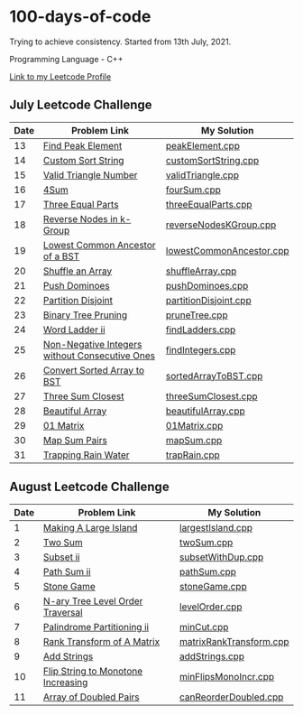 # 100-days-of-code

Trying to achieve consistency. Started from 13th July, 2021.

Programming Language - C++

[Link to my Leetcode Profile](https://leetcode.com/vartika_vr/)

## July Leetcode Challenge

| Date | Problem Link                                                                                                                                                      | My Solution                                                                                                                                   |
| ---- | ----------------------------------------------------------------------------------------------------------------------------------------------------------------- | --------------------------------------------------------------------------------------------------------------------------------------------- |
| 13   | [Find Peak Element](https://leetcode.com/explore/challenge/card/july-leetcoding-challenge-2021/609/week-2-july-8th-july-14th/3812/)                               | [peakElement.cpp](https://github.com/vartikavr/100-days-of-code/blob/master/Leetcode_July_30Days_Challenge/peakElement.cpp)                   |
| 14   | [Custom Sort String](https://leetcode.com/explore/challenge/card/july-leetcoding-challenge-2021/609/week-2-july-8th-july-14th/3813/)                              | [customSortString.cpp](https://github.com/vartikavr/100-days-of-code/blob/master/Leetcode_July_30Days_Challenge/customSortString.cpp)         |
| 15   | [Valid Triangle Number](https://leetcode.com/explore/challenge/card/july-leetcoding-challenge-2021/610/week-3-july-15th-july-21st/3815/)                          | [validTriangle.cpp](https://github.com/vartikavr/100-days-of-code/blob/master/Leetcode_July_30Days_Challenge/validTriangle.cpp)               |
| 16   | [4Sum](https://leetcode.com/explore/challenge/card/july-leetcoding-challenge-2021/610/week-3-july-15th-july-21st/3816/)                                           | [fourSum.cpp](https://github.com/vartikavr/100-days-of-code/blob/master/Leetcode_July_30Days_Challenge/fourSum.cpp)                           |
| 17   | [Three Equal Parts](https://leetcode.com/explore/challenge/card/july-leetcoding-challenge-2021/610/week-3-july-15th-july-21st/3817/)                              | [threeEqualParts.cpp](https://github.com/vartikavr/100-days-of-code/blob/master/Leetcode_July_30Days_Challenge/threeEqualParts.cpp)           |
| 18   | [Reverse Nodes in k-Group](https://leetcode.com/explore/challenge/card/july-leetcoding-challenge-2021/610/week-3-july-15th-july-21st/3818/)                       | [reverseNodesKGroup.cpp](https://github.com/vartikavr/100-days-of-code/blob/master/Leetcode_July_30Days_Challenge/reverseNodesKGroup.cpp)     |
| 19   | [Lowest Common Ancestor of a BST](https://leetcode.com/explore/challenge/card/july-leetcoding-challenge-2021/610/week-3-july-15th-july-21st/3819/)                | [lowestCommonAncestor.cpp](https://github.com/vartikavr/100-days-of-code/blob/master/Leetcode_July_30Days_Challenge/lowestCommonAncestor.cpp) |
| 20   | [Shuffle an Array](https://leetcode.com/explore/challenge/card/july-leetcoding-challenge-2021/610/week-3-july-15th-july-21st/3820/)                               | [shuffleArray.cpp](https://github.com/vartikavr/100-days-of-code/blob/master/Leetcode_July_30Days_Challenge/shuffleArray.cpp)                 |
| 21   | [Push Dominoes](https://leetcode.com/explore/challenge/card/july-leetcoding-challenge-2021/610/week-3-july-15th-july-21st/3821/)                                  | [pushDominoes.cpp](https://github.com/vartikavr/100-days-of-code/blob/master/Leetcode_July_30Days_Challenge/pushDominoes.cpp)                 |
| 22   | [Partition Disjoint](https://leetcode.com/explore/challenge/card/july-leetcoding-challenge-2021/611/week-4-july-22nd-july-28th/3823/)                             | [partitionDisjoint.cpp](https://github.com/vartikavr/100-days-of-code/blob/master/Leetcode_July_30Days_Challenge/partitionDisjoint.cpp)       |
| 23   | [Binary Tree Pruning](https://leetcode.com/explore/challenge/card/july-leetcoding-challenge-2021/611/week-4-july-22nd-july-28th/3824/)                            | [pruneTree.cpp](https://github.com/vartikavr/100-days-of-code/blob/master/Leetcode_July_30Days_Challenge/pruneTree.cpp)                       |
| 24   | [Word Ladder ii](https://leetcode.com/explore/challenge/card/july-leetcoding-challenge-2021/611/week-4-july-22nd-july-28th/3825/)                                 | [findLadders.cpp](https://github.com/vartikavr/100-days-of-code/blob/master/Leetcode_July_30Days_Challenge/findLadders.cpp)                   |
| 25   | [Non-Negative Integers without Consecutive Ones](https://leetcode.com/explore/challenge/card/july-leetcoding-challenge-2021/611/week-4-july-22nd-july-28th/3826/) | [findIntegers.cpp](https://github.com/vartikavr/100-days-of-code/blob/master/Leetcode_July_30Days_Challenge/findIntegers.cpp)                 |
| 26   | [Convert Sorted Array to BST](https://leetcode.com/explore/challenge/card/july-leetcoding-challenge-2021/611/week-4-july-22nd-july-28th/3827/)                    | [sortedArrayToBST.cpp](https://github.com/vartikavr/100-days-of-code/blob/master/Leetcode_July_30Days_Challenge/sortedArrayToBST.cpp)         |
| 27   | [Three Sum Closest](https://leetcode.com/explore/challenge/card/july-leetcoding-challenge-2021/611/week-4-july-22nd-july-28th/3828/)                              | [threeSumClosest.cpp](https://github.com/vartikavr/100-days-of-code/blob/master/Leetcode_July_30Days_Challenge/threeSumClosest.cpp)           |
| 28   | [Beautiful Array](https://leetcode.com/explore/challenge/card/july-leetcoding-challenge-2021/611/week-4-july-22nd-july-28th/3829/)                                | [beautifulArray.cpp](https://github.com/vartikavr/100-days-of-code/blob/master/Leetcode_July_30Days_Challenge/beautifulArray.cpp)             |
| 29   | [01 Matrix](https://leetcode.com/explore/challenge/card/july-leetcoding-challenge-2021/612/week-5-july-29th-july-31st/3831/)                                      | [01Matrix.cpp](https://github.com/vartikavr/100-days-of-code/blob/master/Leetcode_July_30Days_Challenge/01Matrix.cpp)                         |
| 30   | [Map Sum Pairs](https://leetcode.com/explore/challenge/card/july-leetcoding-challenge-2021/612/week-5-july-29th-july-31st/3832/)                                  | [mapSum.cpp](https://github.com/vartikavr/100-days-of-code/blob/master/Leetcode_July_30Days_Challenge/mapSum.cpp)                             |
| 31   | [Trapping Rain Water](https://leetcode.com/explore/challenge/card/july-leetcoding-challenge-2021/612/week-5-july-29th-july-31st/3833/)                            | [trapRain.cpp](https://github.com/vartikavr/100-days-of-code/blob/master/Leetcode_July_30Days_Challenge/trapRain.cpp)                         |

## August Leetcode Challenge

| Date | Problem Link                                                                                                                                               | My Solution                                                                                                                                   |
| ---- | ---------------------------------------------------------------------------------------------------------------------------------------------------------- | --------------------------------------------------------------------------------------------------------------------------------------------- |
| 1    | [Making A Large Island](https://leetcode.com/explore/featured/card/august-leetcoding-challenge-2021/613/week-1-august-1st-august-7th/3835/)                | [largestIsland.cpp](https://github.com/vartikavr/100-days-of-code/blob/master/Leetcode_August_30Days_Challenge/largestIsland.cpp)             |
| 2    | [Two Sum](https://leetcode.com/explore/challenge/card/august-leetcoding-challenge-2021/613/week-1-august-1st-august-7th/3836/)                             | [twoSum.cpp](https://github.com/vartikavr/100-days-of-code/blob/master/Leetcode_August_30Days_Challenge/twoSum.cpp)                           |
| 3    | [Subset ii](https://leetcode.com/explore/challenge/card/august-leetcoding-challenge-2021/613/week-1-august-1st-august-7th/3837/)                           | [subsetWithDup.cpp](https://github.com/vartikavr/100-days-of-code/blob/master/Leetcode_August_30Days_Challenge/subsetWithDup.cpp)             |
| 4    | [Path Sum ii](https://leetcode.com/explore/challenge/card/august-leetcoding-challenge-2021/613/week-1-august-1st-august-7th/3838/)                         | [pathSum.cpp](https://github.com/vartikavr/100-days-of-code/blob/master/Leetcode_August_30Days_Challenge/pathSum.cpp)                         |
| 5    | [Stone Game](https://leetcode.com/explore/challenge/card/august-leetcoding-challenge-2021/613/week-1-august-1st-august-7th/3870/)                          | [stoneGame.cpp](https://github.com/vartikavr/100-days-of-code/blob/master/Leetcode_August_30Days_Challenge/stoneGame.cpp)                     |
| 6    | [N-ary Tree Level Order Traversal](https://leetcode.com/explore/challenge/card/august-leetcoding-challenge-2021/613/week-1-august-1st-august-7th/3871/)    | [levelOrder.cpp](https://github.com/vartikavr/100-days-of-code/blob/master/Leetcode_August_30Days_Challenge/levelOrder.cpp)                   |
| 7    | [Palindrome Partitioning ii](https://leetcode.com/explore/challenge/card/august-leetcoding-challenge-2021/613/week-1-august-1st-august-7th/3872/)          | [minCut.cpp](https://github.com/vartikavr/100-days-of-code/blob/master/Leetcode_August_30Days_Challenge/minCut.cpp)                           |
| 8    | [Rank Transform of A Matrix](https://leetcode.com/explore/challenge/card/august-leetcoding-challenge-2021/614/week-2-august-8th-august-14th/3874/)         | [matrixRankTransform.cpp](https://github.com/vartikavr/100-days-of-code/blob/master/Leetcode_August_30Days_Challenge/matrixRankTransform.cpp) |
| 9    | [Add Strings](https://leetcode.com/explore/challenge/card/august-leetcoding-challenge-2021/614/week-2-august-8th-august-14th/3875/)                        | [addStrings.cpp](https://github.com/vartikavr/100-days-of-code/blob/master/Leetcode_August_30Days_Challenge/addStrings.cpp)                   |
| 10   | [Flip String to Monotone Increasing](https://leetcode.com/explore/challenge/card/august-leetcoding-challenge-2021/614/week-2-august-8th-august-14th/3876/) | [minFlipsMonoIncr.cpp](https://github.com/vartikavr/100-days-of-code/blob/master/Leetcode_August_30Days_Challenge/minFlipsMonoIncr.cpp)       |
| 11   | [Array of Doubled Pairs](https://leetcode.com/explore/challenge/card/august-leetcoding-challenge-2021/614/week-2-august-8th-august-14th/3877/)             | [canReorderDoubled.cpp](https://github.com/vartikavr/100-days-of-code/blob/master/Leetcode_August_30Days_Challenge/canReorderDoubled.cpp)     |
